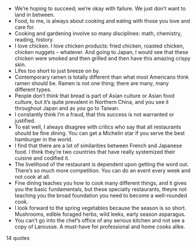  - We’re hoping to succeed; we’re okay with failure. We just don’t want to land in between.
 - Food, to me, is always about cooking and eating with those you love and care for.
 - Cooking and gardening involve so many disciplines: math, chemistry, reading, history.
 - I love chicken. I love chicken products: fried chicken, roasted chicken, chicken nuggets – whatever. And going to Japan, I would see that these chicken were smoked and then grilled and then have this amazing crispy skin.
 - Lifes too short to just breeze on by.
 - Contemporary ramen is totally different than what most Americans think ramen should be. Ramen is not one thing; there are many, many different types.
 - People don’t think that bread is part of Asian culture or Asian food culture, but it’s quite prevalent in Northern China, and you see it throughout Japan and as you go to Taiwan.
 - I constantly think I’m a fraud, that this success is not warranted or justified.
 - To eat well, I always disagree with critics who say that all restaurants should be fine dining. You can get a Michelin star if you serve the best hamburger in the world.
 - I find that there are a lot of similarities between French and Japanese food. I think they’re two countries that have really systemized their cuisine and codified it.
 - The livelihood of the restaurant is dependent upon getting the word out. There’s so much more competition. You can do an event every week and not cook at all.
 - Fine dining teaches you how to cook many different things, and it gives you the basic fundamentals, but these specialty restaurants, theyre not teaching you the broad foundation you need to become a well-rounded cook.
 - I look forward to the spring vegetables because the season is so short. Mushrooms, edible foraged herbs, wild leeks, early season asparagus.
 - You can’t go into the chef’s office of any serious kitchen and not see a copy of Larousse. A must-have for professional and home cooks alike.

14 quotes